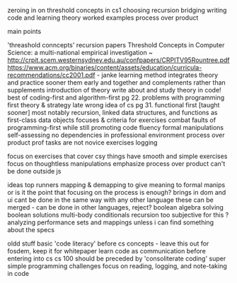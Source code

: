 zeroing in on threshold concepts in cs1
  choosing recursion
  bridging writing code and learning theory
  worked examples
  process over product





main points

  'threashold conncepts'
    recursion
    papers
      Threshold Concepts in Computer Science: a multi-national empirical investigation ~
      http://crpit.scem.westernsydney.edu.au/confpapers/CRPITV95Rountree.pdf
      https://www.acm.org/binaries/content/assets/education/curricula-recommendations/cc2001.pdf
        - janke learning method 
          integrates theory and practice sooner them early and together
            and complements rather than supplements introduction of theory
            write about and study theory in code!
          best of coding-first and algorithm-first
        pg 22. problems with programming first
          theory & strategy late
          wrong idea of cs
        pg 31. functional first
          [taught sooner] most notably recursion, linked data structures, and functions as first-class data objects
  focuses & criteria for exercises
    combat faults of programming-first while still promoting code fluency
    formal manipulations
    self-assessing
    no dependencies
    in professional environment
    process over product
    prof tasks are not novice exercises
    logging


focus on exercises that
  cover csy things
  have smooth and simple exercises
  focus on thoughtless manipulations
  emphasize process over product
  can't be done outside js

ideas
  top runners
    mapping & demapping
      to give meaning to formal manips
      or is it the point that focusing on the process is enough?
      brings in dom and ui
      cant be done in the same way with any other language
    these can be merged
      - can be done in other languages, reject?
      boolean algebra
      solving boolean solutions
      multi-body conditionals
    recursion
  too subjective for this ?
    analyzing performance
    sets and mappings
      unless i can find something about the specs


oldd stuff
  basic 'code literacy' before cs concepts
    - leave this out for fosdem, keep it for whitepaper
    learn code as communication before entering into cs
    cs 100 should be preceded by 'consoliterate coding'
    super simple programming challenges
    focus on reading, logging, and note-taking in code